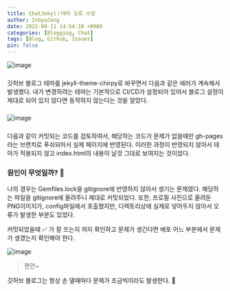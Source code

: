 ```yaml
---
title: ChatJekylㅣ테마 오류 수정
author: InGyuJang
date: 2022-08-11 14:54:10 +0900
categories: [Blogging, Chat]
tags: [Blog, Github, Issues]
pin: false
---
```

![image](https://velog.velcdn.com/images/a87380/post/cc31493a-1290-4870-b332-b00152291854/image.png)
###
깃허브 블로그 테마를 jekyll-theme-chirpy로 바꾸면서 다음과 같은 에러가 계속해서 발생했다.
내가 변경하려는 테마는 기본적으로 CI/CD가 설정되어 있어서 블로그 설정이 제대로 되어 있지 않다면 동작하지 않는다는 것을 알았다.
###
![image](https://velog.velcdn.com/images/redforest/post/d456169b-e2d9-4151-9ea6-75f9fecd8550/image.png)
###
다음과 같이 커밋되는 코드를 검토하여서, 해당하는 코드가 문제가 없을때만 gh-pages라는 브랜치로 푸쉬되어서 실제 페이지에 반영된다.
이러한 과정이 반영되지 않아서 테마가 적용되지 않고 index.html의 내용이 날것 그대로 보여지는 것이었다.

### 원인이 무엇일까? 🔨
나의 경우는 Gemfiles.lock을 gitignore에 반영하지 않아서 생기는 문제였다. 해당하는 파일을 gitignore에 올려주니 제대로 커밋되었다.
또한, 프로필 사진으로 올려둔 PNG이미지가, config파일에서 호출했지만, 디렉토리상에 실제로 넣어두지 않아서 오류가 발생한 부분도 있었다.

커밋되었을때 ✅ 가 잘 뜨는지 까지 확인하고 문제가 생긴다면 배포 어느 부분에서 문제가 생겼는지 확인해야 한다.

![image](https://velog.velcdn.com/images/redforest/post/ebb3f39e-ac13-45bd-a680-a0f6a17f1392/image.png)

> 편안~

깃허브 블로그는 항상 손 댈때마다 문제가 조금씩이라도 발생한다. 🤦